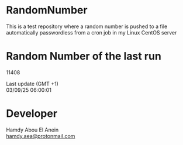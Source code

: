 # RandomNumber    
This is a test repository where a random number is pushed to a file automatically passwordless from a cron job in my Linux CentOS server    
# Random Number of the last run   
11408
      
Last update (GMT +1)    
03/09/25 06:00:01
# Developer    
Hamdy Abou El Anein   
hamdy.aea@protonmail.com
